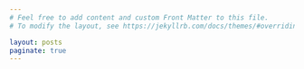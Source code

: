 ```yaml
---
# Feel free to add content and custom Front Matter to this file.
# To modify the layout, see https://jekyllrb.com/docs/themes/#overriding-theme-defaults

layout: posts
paginate: true
---
```

